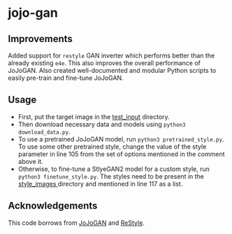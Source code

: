 # jojo-gan

## Improvements

Added support for `restyle` GAN inverter which performs better than the already existing `e4e`. This also improves the overall performance of JoJoGAN. Also created well-documented and modular Python scripts to easily pre-train and fine-tune JoJoGAN. 

## Usage

- First, put the target image in the <a href="test_input">test_input</a> directory. 
- Then download necessary data and models using `python3 download_data.py`.
- To use a pretrained JoJoGAN model, run `python3 pretrained_style.py`. To use some other pretrained style, change the value of the style parameter in line 105 from the set of options mentioned in the comment above it.
- Otherwise, to fine-tune a StlyeGAN2 model for a custom style, run `python3 finetune_style.py`. The styles need to be present in the <a href="style_images"> style_images </a> directory and mentioned in line 117 as a list.

## Acknowledgements

This code borrows from <a href="https://github.com/mchong6/JoJoGAN">JoJoGAN</a> and <a href="https://github.com/yuval-alaluf/restyle-encoder">ReStyle</a>.
